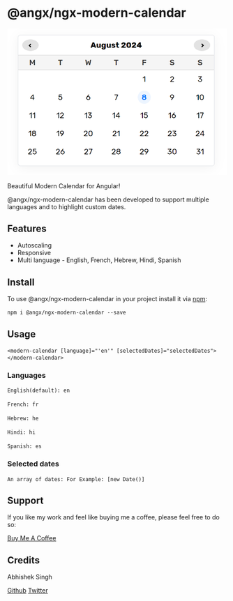# @angx/ngx-modern-calendar

![Angular Modern Calendar](https://raw.githubusercontent.com/angx-libs/ngx-modern-calendar/master/src/assets/screenshot.png)

Beautiful Modern Calendar for Angular!

@angx/ngx-modern-calendar has been developed to support multiple languages and to highlight custom dates.

## Features ##

- Autoscaling
- Responsive
- Multi language - English, French, Hebrew, Hindi, Spanish

## Install ##

To use @angx/ngx-modern-calendar in your project install it via [npm](https://www.npmjs.com/package/@angx/ngx-modern-calendar):

```
npm i @angx/ngx-modern-calendar --save
```

## Usage ##

```
<modern-calendar [language]="'en'" [selectedDates]="selectedDates"></modern-calendar>
```

### Languages ###

```
English(default): en

French: fr

Hebrew: he

Hindi: hi

Spanish: es
```

### Selected dates ###

```
An array of dates: For Example: [new Date()]
```

## Support ##

If you like my work and feel like buying me a coffee, please feel free to do so: 

[Buy Me A Coffee](https://buymeacoffee.com/er.abhishek)

## Credits ##

Abhishek Singh 

[Github](https://github.com/asingh0601)
[Twitter](https://twitter.com/only_abhishek)
